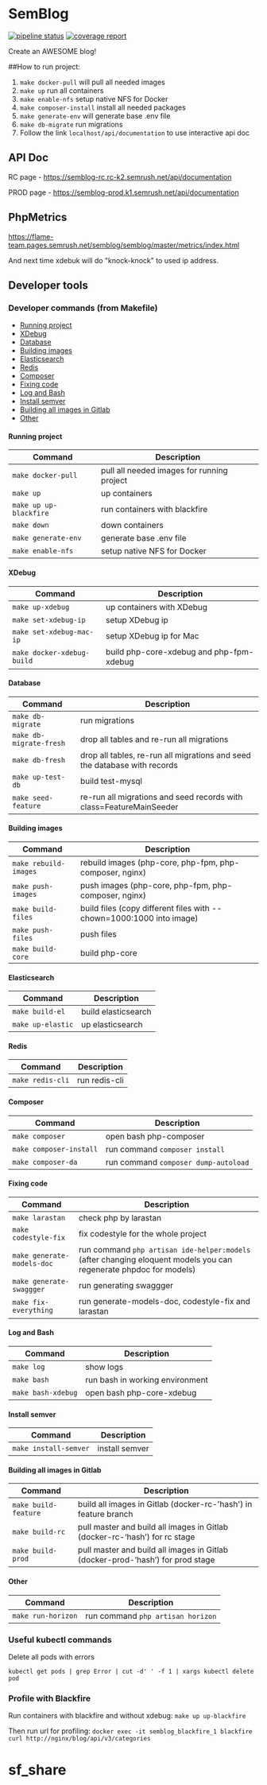 # SemBlog

[![pipeline status](https://gitlab.semrush.net/flame-team/semblog/semblog/badges/master/pipeline.svg)](https://gitlab.semrush.net/flame-team/semblog/semblog/-/commits/master)
[![coverage report](https://gitlab.semrush.net/flame-team/semblog/semblog/badges/master/coverage.svg)](https://gitlab.semrush.net/flame-team/semblog/semblog/-/commits/master)


Create an AWESOME blog!

##How to run project:

1. `make docker-pull` will pull all needed images
2. `make up` run all containers
3. `make enable-nfs` setup native NFS for Docker
4. `make composer-install` install all needed packages   
5. `make generate-env` will generate base .env file
6. `make db-migrate` run migrations
7. Follow the link `localhost/api/documentation` to use interactive api doc

## API Doc
RC page - https://semblog-rc.rc-k2.semrush.net/api/documentation 

PROD page - https://semblog-prod.k1.semrush.net/api/documentation

## PhpMetrics
https://flame-team.pages.semrush.net/semblog/semblog/master/metrics/index.html

And next time xdebuk will do "knock-knock" to used ip address.

## Developer tools

### Developer commands (from Makefile)
- [Running project](#running-project)
- [XDebug](#xdebug)
- [Database](#database)
- [Building images](#building-images)
- [Elasticsearch](#elasticsearch)
- [Redis](#redis)
- [Composer](#composer)
- [Fixing code](#fixing-code)
- [Log and Bash](#log-and-bash)
- [Install semver](#install-semver)
- [Building all images in Gitlab](#building-all-images-in-Gitlab)
- [Other](#other)

#### Running project
| Command                | Description|
| ---------------------- | ------------------------------------------ |
| `make docker-pull`     | pull all needed images for running project |
| `make up`              | up containers |
| `make up up-blackfire` | run containers with blackfire |
| `make down`            | down containers |
| `make generate-env`    | generate base .env file |
| `make enable-nfs`      | setup native NFS for Docker |

#### XDebug
| Command                     | Description|
| --------------------------- | ------- |
| `make up-xdebug`            | up containers with XDebug |
| `make set-xdebug-ip`        | setup XDebug ip |
| `make set-xdebug-mac-ip`    | setup XDebug ip for Mac |
| `make docker-xdebug-build`  | build php-core-xdebug and php-fpm-xdebug |

#### Database
| Command                 | Description|
| ----------------------- | ------- |
| `make db-migrate`       | run migrations |
| `make db-migrate-fresh` | drop all tables and re-run all migrations |
| `make db-fresh`         | drop all tables, re-run all migrations and seed the database with records|
| `make up-test-db`       | build test-mysql |
| `make seed-feature`     | re-run all migrations and seed records with class=FeatureMainSeeder |

#### Building images
| Command                 | Description|
| ----------------------- | ------- |
| `make rebuild-images`   | rebuild images (php-core, php-fpm, php-composer, nginx)|
| `make push-images`      | push images (php-core, php-fpm, php-composer, nginx) |
| `make build-files`      | build files (copy different files with --chown=1000:1000 into image) |
| `make push-files`       | push files |
| `make build-core`       | build php-core |

#### Elasticsearch
| Command                 | Description|
| ----------------------- | ------- |
| `make build-el`         | build elasticsearch |
| `make up-elastic`       | up elasticsearch |

#### Redis
| Command                 | Description|
| ----------------------- | ------- |
| `make redis-cli`        | run redis-cli |

#### Composer
| Command                 | Description|
| ----------------------- | ------- |
| `make composer`         | open bash php-composer |
| `make composer-install` | run command `composer install` |
| `make composer-da`      | run command `composer dump-autoload` |

#### Fixing code
| Command                    | Description|
| -------------------------- | ------- |
| `make larastan`            | check php by larastan |
| `make codestyle-fix`       | fix codestyle for the whole project |
| `make generate-models-doc` | run command `php artisan ide-helper:models` (after changing eloquent models you can regenerate phpdoc for models) |
| `make generate-swaggger`   | run generating swaggger |
| `make fix-everything`      | run generate-models-doc, codestyle-fix and larastan|

#### Log and Bash
| Command            | Description|
| ------------------ | ------- |
| `make log`         | show logs |
| `make bash`        | run bash in working environment |
| `make bash-xdebug` | open bash php-core-xdebug |

#### Install semver
| Command                | Description|
| ---------------------- | ------- |
| `make install-semver`  | install semver |

#### Building all images in Gitlab
| Command              | Description|
| -------------------- | ------- |
| `make build-feature` | build all images in Gitlab (docker-rc-'hash') in feature branch |
| `make build-rc`      | pull master and build all images in Gitlab (docker-rc-‘hash’) for rc stage|
| `make build-prod`    | pull master and build all images in Gitlab (docker-prod-‘hash’) for prod stage |

#### Other
| Command                | Description|
| ---------------------- | ------- |
| `make run-horizon`     | run command `php artisan horizon` |

### Useful kubectl commands
Delete all pods with errors

`kubectl get pods | grep Error | cut -d' ' -f 1 | xargs kubectl delete pod`

### Profile with Blackfire

Run containers with blackfire and without xdebug: `make up up-blackfire`

Then run url for profiling: `docker exec -it semblog_blackfire_1 blackfire curl http://nginx/blog/api/v3/categories`
# sf_share
